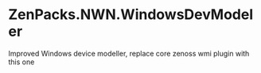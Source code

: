 ZenPacks.NWN.WindowsDevModeler
==============================

Improved Windows device modeller, replace core zenoss wmi plugin with this one

